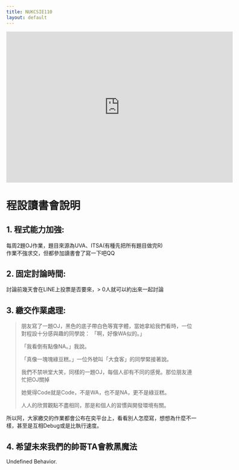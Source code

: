 ```yaml
---
title: NUKCSIE110
layout: default
---
```

<iframe src="https://calendar.google.com/calendar/embed?src=ihc5e6a87kh8f1ldit8hi8thng%40group.calendar.google.com&ctz=Asia%2FTaipei" style="border: 0" width="600" height="400" frameborder="0" scrolling="no"></iframe>

# 程設讀書會說明

## 1.	程式能力加強:
每周2題OJ作業，題目來源為UVA、ITSA(有種先把所有題目做完R)  
作業不強求交，但都參加讀書會了寫一下吧QQ

## 2.	固定討論時間:
討論前幾天會在LINE上投票是否要來，> 0人就可以約出來一起討論

## 3.	繳交作業處理:

>朋友寫了一題OJ，黑色的底子帶白色等寬字體，當她拿給我們看時，一位對程設十分感與趣的同學說：
> 「啊，好像WA似的。」
>  
> 「我看倒有點像NA。」我說。
>
> 「真像一塊塊綠豆糕。」一位外號叫「大食客」的同學緊接著說。
>
>  我們不禁哄堂大笑，同樣的一題OJ，每個人卻有不同的感覺。那位朋友連忙把OJ關掉
>    
>  她覺得Code就是Code，不是WA，也不是NA，更不是綠豆糕。
>
>人人的欣賞觀點不盡相同，那是和個人的習慣與開發環境有關。

  
所以阿，大家繳交的作業都會公布在奕平台上，看看別人怎麼寫，想想為什麼不一樣，甚至是互相Debug或是比執行速度。
## 4. 希望未來我們的帥哥TA會教黑魔法
Undefined Behavior.
